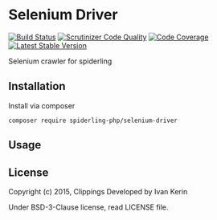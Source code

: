 Selenium Driver
===============

[![Build Status](https://travis-ci.org/spiderling-php/selenium-driver.svg?branch=master)](https://travis-ci.org/spiderling-php/selenium-driver)
[![Scrutinizer Code Quality](https://scrutinizer-ci.com/g/spiderling-php/selenium-driver/badges/quality-score.png?b=master)](https://scrutinizer-ci.com/g/spiderling-php/selenium-driver/?branch=master)
[![Code Coverage](https://scrutinizer-ci.com/g/spiderling-php/selenium-driver/badges/coverage.png?b=master)](https://scrutinizer-ci.com/g/spiderling-php/selenium-driver/?branch=master)
[![Latest Stable Version](https://poser.pugx.org/spiderling-php/selenium-driver/v/stable)](https://packagist.org/packages/spiderling-php/selenium-driver)

Selenium crawler for spiderling

Installation
------------

Install via composer

```
composer require spiderling-php/selenium-driver
```

Usage
-----

License
-------

Copyright (c) 2015, Clippings Developed by Ivan Kerin

Under BSD-3-Clause license, read LICENSE file.
